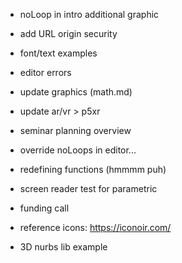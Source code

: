- noLoop in intro additional graphic

- add URL origin security 

- font/text examples

- editor errors

- update graphics (math.md)

- update ar/vr > p5xr

- seminar planning overview

- override noLoops in editor...

- redefining functions (hmmmm puh)

- screen reader test for parametric

- funding call

- reference icons: https://iconoir.com/

- 3D nurbs lib example 
